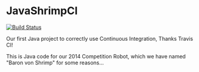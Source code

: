# JavaShrimpCI
[![Build Status](https://travis-ci.org/LN-STEMpunks/JavaShrimpCI.svg?branch=master)](https://travis-ci.org/LN-STEMpunks/JavaShrimpCI)

Our first Java project to correctly use Continuous Integration,
 Thanks Travis CI!

This is Java code for our 2014 Competition Robot, which we have named "Baron von Shrimp" for some reasons...
